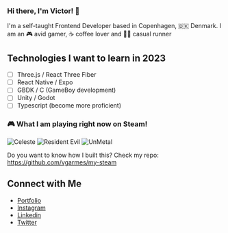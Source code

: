 ### Hi there, I'm Victor! 👋

I'm a self-taught Frontend Developer based in Copenhagen, 🇩🇰 Denmark. I am an 🎮 avid gamer, ☕️ coffee lover and 🏃🏻 casual runner

## Technologies I want to learn in 2023

- [ ] Three.js / React Three Fiber
- [ ] React Native / Expo
- [ ] GBDK / C (GameBoy development)
- [ ] Unity / Godot
- [ ] Typescript (become more proficient)

### 🎮 What I am playing right now on Steam!

<a href="https://steamcommunity.com/app/504230" target="_blank" style="text-decoration:none;">
    <img src="https://cdn.akamai.steamstatic.com/steam/apps/504230/capsule_231x87.jpg"} alt="Celeste" />
  </a><a href="https://steamcommunity.com/app/304240" target="_blank" style="text-decoration:none;">
    <img src="https://cdn.akamai.steamstatic.com/steam/apps/304240/capsule_231x87.jpg"} alt="Resident Evil" />
  </a><a href="https://steamcommunity.com/app/1203710" target="_blank" style="text-decoration:none;">
    <img src="https://cdn.akamai.steamstatic.com/steam/apps/1203710/capsule_231x87.jpg"} alt="UnMetal" />
  </a>

Do you want to know how I built this? Check my repo: https://github.com/vgarmes/my-steam

## Connect with Me

- [Portfolio](https://vgarmes.github.io/portfolio/) <br/>
- [Instagram](https://www.instagram.com/vgmestre) <br/>
- [Linkedin](https://www.linkedin.com/in/vgmestre/) <br/>
- [Twitter](https://twitter.com/vgmestre) <br/>
